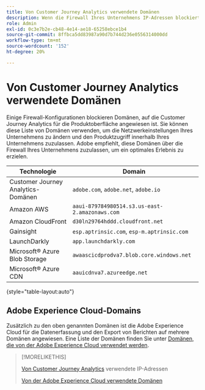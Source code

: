 ```yaml
---
title: Von Customer Journey Analytics verwendete Domänen
description: Wenn die Firewall Ihres Unternehmens IP-Adressen blockiert, die von Adobe stammen, verwenden Sie diese Liste, um Ihre Firewall-Einstellungen zu aktualisieren.
role: Admin
exl-id: 0c3e7b2e-cb48-4e14-ae18-65258ebce1b4
source-git-commit: 8ffbca5dd83987a90d7b744d236e0556314000dd
workflow-type: tm+mt
source-wordcount: '152'
ht-degree: 20%

---
```


# Von Customer Journey Analytics verwendete Domänen

Einige Firewall-Konfigurationen blockieren Domänen, auf die Customer Journey Analytics für die Produktoberfläche angewiesen ist. Sie können diese Liste von Domänen verwenden, um die Netzwerkeinstellungen Ihres Unternehmens zu ändern und den Produktzugriff innerhalb Ihres Unternehmens zuzulassen. Adobe empfiehlt, diese Domänen über die Firewall Ihres Unternehmens zuzulassen, um ein optimales Erlebnis zu erzielen.

| Technologie | Domain |
| --- | --- |
| Customer Journey Analytics-Domänen | `adobe.com`, `adobe.net`, `adobe.io` |
| Amazon AWS | `aaui-879784980514.s3.us-east-2.amazonaws.com` |
| Amazon CloudFront | `d30ln29764hddd.cloudfront.net` |
| Gainsight | `esp.aptrinsic.com`, `esp-m.aptrinsic.com` |
| LaunchDarkly | `app.launchdarkly.com` |
| Microsoft® Azure Blob Storage | `awaascicdprodva7.blob.core.windows.net` |
| Microsoft® Azure CDN | `aauicdnva7.azureedge.net` |

{style="table-layout:auto"}

## Adobe Experience Cloud-Domains

Zusätzlich zu den oben genannten Domänen ist die Adobe Experience Cloud für die Datenerfassung und den Export von Berichten auf mehrere Domänen angewiesen. Eine Liste der Domänen finden Sie unter [Domänen, die von der Adobe Experience Cloud verwendet werden](https://experienceleague.adobe.com/en/docs/core-services/interface/data-collection/domains).

>[!MORELIKETHIS]
>
>[Von Customer Journey Analytics](ip-addresses.md) verwendete IP-Adressen
>
>[Von der Adobe Experience Cloud verwendete Domänen](https://experienceleague.adobe.com/en/docs/core-services/interface/data-collection/domains)

